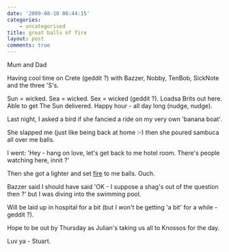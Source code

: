 ```yaml
---
date: '2009-08-10 08:44:15'
categories:
    - uncategorised
title: great balls of fire
layout: post
comments: true
---
```


Mum and Dad

Having cool time on Crete (geddit ?) with Bazzer, Nobby, TenBob,
SickNote and the three 'S's.

Sun = wicked. Sea = wicked. Sex = wicked (geddit ?). Loadsa Brits out
here. Able to get The Sun delivered. Happy hour - all day long (nudge,
nudge).

Last night, I asked a bird if she fancied a ride on my very own 'banana
boat'.

She slapped me (just like being back at home :-) then she poured sambuca
all over me balls.

I went: 'Hey - hang on love, let's get back to me hotel room. There's
people watching here, innit ?'

Then she got a lighter and set
[fire](http://news.bbc.co.uk/1/hi/world/europe/8189296.stm) to me balls.
Ouch.

Bazzer said I should have said 'OK - I suppose a shag's out of the
question then ?' but I was diving into the swimming pool.

Will be laid up in hospital for a bit (but I won't be getting 'a bit'
for a while - geddit ?).

Hope to be out by Thursday as Julian's taking us all to Knossos for the
day.

Luv ya - Stuart.

